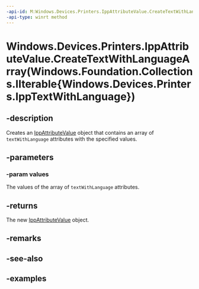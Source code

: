 ```yaml
---
-api-id: M:Windows.Devices.Printers.IppAttributeValue.CreateTextWithLanguageArray(Windows.Foundation.Collections.IIterable{Windows.Devices.Printers.IppTextWithLanguage})
-api-type: winrt method
---
```


# Windows.Devices.Printers.IppAttributeValue.CreateTextWithLanguageArray(Windows.Foundation.Collections.IIterable{Windows.Devices.Printers.IppTextWithLanguage})

<!--
public static Windows.Devices.Printers.IppAttributeValue CreateTextWithLanguageArray (System.Collections.Generic.IEnumerable<Windows.Devices.Printers.IppTextWithLanguage> values);
-->


## -description

Creates an [IppAttributeValue](ippattributevalue.md) object that contains an array of `textWithLanguage` attributes with the specified values.

## -parameters

### -param values

The values of the array of `textWithLanguage` attributes.

## -returns

The new [IppAttributeValue](ippattributevalue.md) object.

## -remarks

## -see-also

## -examples


